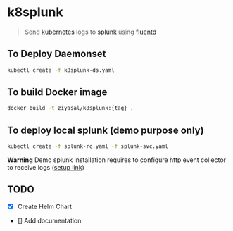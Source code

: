 # k8splunk

> Send [kubernetes](https://github.com/kubernetes/kubernetes) logs to [splunk](https://github.com/splunk) using [fluentd](https://github.com/fluent/fluentd)

## To Deploy Daemonset

```sh
kubectl create -f k8splunk-ds.yaml
```

## To build Docker image

```sh
docker build -t ziyasal/k8splunk:{tag} .
```

## To deploy local splunk (demo purpose only)

```sh
kubectl create -f splunk-rc.yaml -f splunk-svc.yaml
```

**Warning**
Demo splunk installation requires to configure http event collector to receive logs ([setup link](http://docs.splunk.com/Documentation/Splunk/latest/Data/UsetheHTTPEventCollector))

## TODO

- [x] Create Helm Chart
- [] Add documentation
